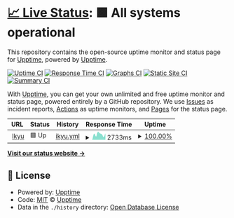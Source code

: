 # [📈 Live Status](https://demo.upptime.js.org): <!--live status--> **🟩 All systems operational**

This repository contains the open-source uptime monitor and status page for [Upptime](https://upptime.js.org), powered by [Upptime](https://github.com/upptime/upptime).

[![Uptime CI](https://github.com/prettybot/monitor/workflows/Uptime%20CI/badge.svg)](https://github.com/prettybot/monitor/actions?query=workflow%3A%22Uptime+CI%22)
[![Response Time CI](https://github.com/prettybot/monitor/workflows/Response%20Time%20CI/badge.svg)](https://github.com/prettybot/monitor/actions?query=workflow%3A%22Response+Time+CI%22)
[![Graphs CI](https://github.com/prettybot/monitor/workflows/Graphs%20CI/badge.svg)](https://github.com/prettybot/monitor/actions?query=workflow%3A%22Graphs+CI%22)
[![Static Site CI](https://github.com/prettybot/monitor/workflows/Static%20Site%20CI/badge.svg)](https://github.com/prettybot/monitor/actions?query=workflow%3A%22Static+Site+CI%22)
[![Summary CI](https://github.com/prettybot/monitor/workflows/Summary%20CI/badge.svg)](https://github.com/prettybot/monitor/actions?query=workflow%3A%22Summary+CI%22)

With [Upptime](https://upptime.js.org), you can get your own unlimited and free uptime monitor and status page, powered entirely by a GitHub repository. We use [Issues](https://github.com/upptime/upptime/issues) as incident reports, [Actions](https://github.com/prettybot/monitor/actions) as uptime monitors, and [Pages](https://demo.upptime.js.org) for the status page.

<!--start: status pages-->
<!-- This summary is generated by Upptime (https://github.com/upptime/upptime) -->
<!-- Do not edit this manually, your changes will be overwritten -->
<!-- prettier-ignore -->
| URL | Status | History | Response Time | Uptime |
| --- | ------ | ------- | ------------- | ------ |
| <img alt="" src="https://icons.duckduckgo.com/ip3/www.ikyu.com.ico" height="13"> [Ikyu](https://www.ikyu.com) | 🟩 Up | [ikyu.yml](https://github.com/prettybot/monitor/commits/HEAD/history/ikyu.yml) | <details><summary><img alt="Response time graph" src="./graphs/ikyu/response-time-week.png" height="20"> 2733ms</summary><br><a href="https://prettybot.github.io/monitor/history/ikyu"><img alt="Response time 2724" src="https://img.shields.io/endpoint?url=https%3A%2F%2Fraw.githubusercontent.com%2Fprettybot%2Fmonitor%2FHEAD%2Fapi%2Fikyu%2Fresponse-time.json"></a><br><a href="https://prettybot.github.io/monitor/history/ikyu"><img alt="24-hour response time 4741" src="https://img.shields.io/endpoint?url=https%3A%2F%2Fraw.githubusercontent.com%2Fprettybot%2Fmonitor%2FHEAD%2Fapi%2Fikyu%2Fresponse-time-day.json"></a><br><a href="https://prettybot.github.io/monitor/history/ikyu"><img alt="7-day response time 2733" src="https://img.shields.io/endpoint?url=https%3A%2F%2Fraw.githubusercontent.com%2Fprettybot%2Fmonitor%2FHEAD%2Fapi%2Fikyu%2Fresponse-time-week.json"></a><br><a href="https://prettybot.github.io/monitor/history/ikyu"><img alt="30-day response time 2821" src="https://img.shields.io/endpoint?url=https%3A%2F%2Fraw.githubusercontent.com%2Fprettybot%2Fmonitor%2FHEAD%2Fapi%2Fikyu%2Fresponse-time-month.json"></a><br><a href="https://prettybot.github.io/monitor/history/ikyu"><img alt="1-year response time 2724" src="https://img.shields.io/endpoint?url=https%3A%2F%2Fraw.githubusercontent.com%2Fprettybot%2Fmonitor%2FHEAD%2Fapi%2Fikyu%2Fresponse-time-year.json"></a></details> | <details><summary><a href="https://prettybot.github.io/monitor/history/ikyu">100.00%</a></summary><a href="https://prettybot.github.io/monitor/history/ikyu"><img alt="All-time uptime 100.00%" src="https://img.shields.io/endpoint?url=https%3A%2F%2Fraw.githubusercontent.com%2Fprettybot%2Fmonitor%2FHEAD%2Fapi%2Fikyu%2Fuptime.json"></a><br><a href="https://prettybot.github.io/monitor/history/ikyu"><img alt="24-hour uptime 100.00%" src="https://img.shields.io/endpoint?url=https%3A%2F%2Fraw.githubusercontent.com%2Fprettybot%2Fmonitor%2FHEAD%2Fapi%2Fikyu%2Fuptime-day.json"></a><br><a href="https://prettybot.github.io/monitor/history/ikyu"><img alt="7-day uptime 100.00%" src="https://img.shields.io/endpoint?url=https%3A%2F%2Fraw.githubusercontent.com%2Fprettybot%2Fmonitor%2FHEAD%2Fapi%2Fikyu%2Fuptime-week.json"></a><br><a href="https://prettybot.github.io/monitor/history/ikyu"><img alt="30-day uptime 100.00%" src="https://img.shields.io/endpoint?url=https%3A%2F%2Fraw.githubusercontent.com%2Fprettybot%2Fmonitor%2FHEAD%2Fapi%2Fikyu%2Fuptime-month.json"></a><br><a href="https://prettybot.github.io/monitor/history/ikyu"><img alt="1-year uptime 100.00%" src="https://img.shields.io/endpoint?url=https%3A%2F%2Fraw.githubusercontent.com%2Fprettybot%2Fmonitor%2FHEAD%2Fapi%2Fikyu%2Fuptime-year.json"></a></details>

<!--end: status pages-->

[**Visit our status website →**](https://demo.upptime.js.org)

## 📄 License

- Powered by: [Upptime](https://github.com/upptime/upptime)
- Code: [MIT](./LICENSE) © [Upptime](https://upptime.js.org)
- Data in the `./history` directory: [Open Database License](https://opendatacommons.org/licenses/odbl/1-0/)

